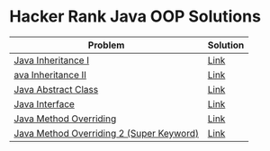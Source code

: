 # Hacker Rank Java OOP Solutions
|**Problem**|**Solution**|
|-----------|------------|
|[Java Inheritance I](https://www.hackerrank.com/challenges/java-inheritance-1?isFullScreen=true)|[Link](Java_Inheritance_I/Solution.java)|
|[ava Inheritance II](https://www.hackerrank.com/challenges/java-inheritance-2/problem?isFullScreen=true)|[Link](Java_Inheritance_II/Solution.java)|
|[Java Abstract Class](https://www.hackerrank.com/challenges/java-abstract-class/problem?isFullScreen=true)|[Link](Java_Abstract_Class/Main.java)|
|[Java Interface](https://www.hackerrank.com/challenges/java-interface/problem?isFullScreen=true)|[Link](Java_Interface/Solution.java)|
|[Java Method Overriding](https://www.hackerrank.com/challenges/java-method-overriding/problem?isFullScreen=true)|[Link](Java_Method_Overriding/Solution.java)|
|[Java Method Overriding 2 (Super Keyword)](https://www.hackerrank.com/challenges/java-method-overriding-2-super-keyword/problem?isFullScreen=true)|[Link](Java_Method_Overriding2/Solution.java)|